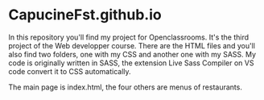 # CapucineFst.github.io
In this repository you'll find my project for Openclassrooms. It's the third project of the Web developper course. 
There are the HTML files and you'll also find two folders, one with my CSS and another one with my SASS. 
My code is originally written in SASS, the extension Live Sass Compiler on VS code convert it to CSS automatically. 

The main page is index.html, the four others are menus of restaurants.
